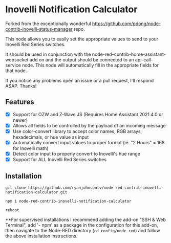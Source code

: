 # Inovelli Notification Calculator

Forked from the exceptionally wonderful https://github.com/pdong/node-contrib-inovelli-status-manager repo.

This node allows you to easily set the appropriate values to send to your Inovelli Red Series switches.

It should be used in conjunction with the node-red–contrib-home-assistant-websocket add on and the output should
be connected to an api-call-service node. This node will automatically fill in the appropriate fields for that node.

If you notice any problems open an issue or a pull request, I'll respond ASAP.  Thanks!

## Features
-   [x] Support for OZW and Z-Wave JS (Requires Home Assistant 2021.4.0 or newer)
-   [x] Allows all fields to be controlled by the payload of an incoming message
-   [x] Use color-convert library to accept color names, RGB arrays, hexadecimals, or hue value as input
-   [x] Automatically convert input values to proper format (ie. "2 Hours" = 168 for Inovelli math)
-   [x] Detect color input to properly convert to Inovelli's hue range
-   [x] Support for ALL Inovelli Red Series switches

## Installation
```
git clone https://github.com/ryanjohnsontv/node-red-contrib-inovelli-notification-calculator.git

npm i node-red-contrib-inovelli-notification-calculator

reboot
```
**For supervised installations I recommend adding the add-on "SSH & Web Terminal", add '- npm' as a package in the configuration for this add-on, then navigate to the Node-RED directory (```cd config/node-red```) and follow the above installation instructions.
